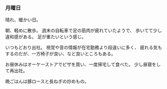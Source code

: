 ### 月曜日

晴れ、暖かい日。

朝、軽めに散歩。
週末の自転車で足の筋肉が疲れていたようで、
歩いてて少し違和感がある。
足が重たいという感じ。

いつもどおり出社。
視覚や音の情報が在宅勤務より段違いに多く、
疲れる気もするのだが、一方椅子が良い、など良いところもある。

お昼休みはオーケーストアでピザを買い、一度帰宅して食べた。
少し昼寝をして再出社。

晩ごはんは豚ロースと長ねぎの炒めもの。